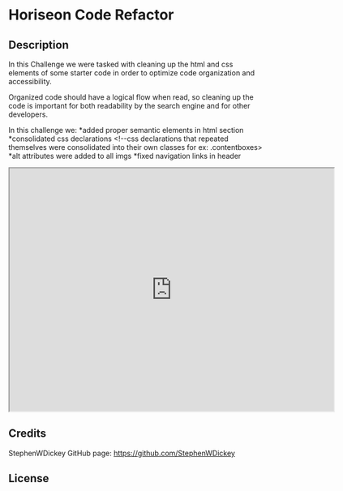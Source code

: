 # Horiseon Code Refactor

## Description

In this Challenge we were tasked with cleaning up the html and css elements of some starter code in order to optimize code organization and accessibility. 

Organized code should have a logical flow when read, so cleaning up the code is important for both readability by the search engine and for other developers.

In this challenge we:
*added proper semantic elements in html section <!--for ex: footer section is under footer element as opposed to a division within the body-->
*consolidated css declarations <!--css declarations that repeated themselves were consolidated into their own classes for ex: .contentboxes>
*alt attributes were added to all imgs
*fixed navigation links in header

<iframe src="https://drive.google.com/file/d/15-42dDPSViaJtrAj_Fy9yy6-ABIMV70z/preview" width="640" height="480"></iframe>

## Credits

StephenWDickey
GitHub page: https://github.com/StephenWDickey

## License
